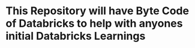 # This Repository will have Byte Code of Databricks to help with anyones initial Databricks Learnings
